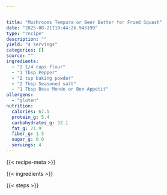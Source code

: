 ```yaml
---


title: "Mushrooms Tempura or Beer Batter for Fried Squash"
date: "2025-08-21T10:44:26.945199"
type: "recipe"
description: ""
yield: "4 servings"
categories: []
source: ""
ingredients:
  - "2 1/4 cups flour"
  - "1 Tbsp Pepper"
  - "2 tsp baking powder"
  - "2 Tbsp Seasoned salt"
  - "1 Tbsp Beau Monde or Bon Appetit"
allergens:
  - "gluten"
nutrition:
  calories: 67.5
  protein_g: 5.4
  carbohydrates_g: 32.1
  fat_g: 21.9
  fiber_g: 1.5
  sugar_g: 0.0
  servings: 4
---
```


{{< recipe-meta >}}

{{< ingredients >}}

{{< steps >}}
